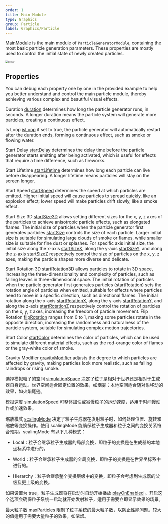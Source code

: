 ```yaml
---
order: 1
title: Main Module
type: Graphics
group: Particle
label: Graphics/Particle
---
```


[MainModule](/en/apis/core/MainModule) is the main module of `ParticleGeneratorModule`, containing the most basic particle generation parameters. These properties are mostly used to control the initial state of newly created particles.

<img src="https://mdn.alipayobjects.com/huamei_qbugvr/afts/img/A*JUjgTLfiz7kAAAAAAAAAAAAADtKFAQ/original" alt="avatar" style="zoom:50%;" />

## Properties

<playground src="particle-mainModule.ts"></playground>

You can debug each property one by one in the provided example to help you better understand and control the main particle module, thereby achieving various complex and beautiful visual effects.

Duration [duration](/en/apis/core/MainModule#duration) determines how long the particle generator runs, in seconds. A longer duration means the particle system will generate more particles, creating a continuous effect.

Is Loop [isLoop](/en/apis/core/MainModule#isLoop) if set to true, the particle generator will automatically restart after the duration ends, forming a continuous effect, such as smoke or flowing water.

Start Delay [startDelay](/en/apis/core/MainModule#startDelay) determines the delay time before the particle generator starts emitting after being activated, which is useful for effects that require a time difference, such as fireworks.

Start Lifetime [startLifetime](/en/apis/core/MainModule#startLifetime) determines how long each particle can live before disappearing. A longer lifetime means particles will stay on the screen longer.

Start Speed [startSpeed](/en/apis/core/MainModule#startSpeed) determines the speed at which particles are emitted. Higher initial speed will cause particles to spread quickly, like an explosion effect; lower speed will make particles drift slowly, like a smoke effect.

Start Size 3D [startSize3D](/en/apis/core/MainModule#startSize3D) allows setting different sizes for the x, y, z axes of the particles to achieve anisotropic particle effects, such as elongated flames. The initial size of particles when the particle generator first generates particles [startSize](/en/apis/core/MainModule#startSize) controls the size of each particle. Larger initial size is suitable for simulating large clouds of smoke or flames, while smaller size is suitable for fine dust or splashes. For specific axis initial size, the initial size along the x-axis [startSizeX](/en/apis/core/MainModule#startSizeX), along the y-axis [startSizeY](/en/apis/core/MainModule#startSizeY), and along the z-axis [startSizeZ](/en/apis/core/MainModule#startSizeZ) respectively control the size of particles on the x, y, z axes, making the particle shapes more diverse and delicate.

Start Rotation 3D [startRotation3D](/en/apis/core/MainModule#startRotation3D) allows particles to rotate in 3D space, increasing the three-dimensionality and complexity of particles, such as falling leaves in three-dimensional space. The initial rotation of particles when the particle generator first generates particles (startRotation) sets the rotation angle of particles when emitted, suitable for effects where particles need to move in a specific direction, such as directional flames. The initial rotation along the x-axis [startRotationX](/en/apis/core/MainModule#startRotationX), along the y-axis [startRotationY](/en/apis/core/MainModule#startRotationY), and along the z-axis [startRotationZ](/en/apis/core/MainModule#startRotationZ) respectively control the rotation of particles on the x, y, z axes, increasing the freedom of particle movement. Flip Rotation [flipRotation](/en/apis/core/MainModule#flipRotation) ranges from 0 to 1, making some particles rotate in the opposite direction, increasing the randomness and naturalness of the particle system, suitable for simulating complex motion trajectories.

Start Color [startColor](/en/apis/core/MainModule#startColor) determines the color of particles, which can be used to simulate different material effects, such as the red-orange color of flames or the gray-white color of smoke.

Gravity Modifier [gravityModifier](/en/apis/core/MainModule#gravityModifier) adjusts the degree to which particles are affected by gravity, making particles look more realistic, such as falling raindrops or rising smoke.

选择模拟粒子的空间 [simulationSpace](/en/apis/core/MainModule#simulationSpace) 决定了粒子是相对于世界还是相对于生成器自身运动。世界空间适合固定位置的效果，如烟雾；本地空间适合随对象移动的效果，如火焰尾迹。

模拟速度 [simulationSpeed](/en/apis/core/MainModule#simulationSpeed) 可整体加快或减慢粒子的运动速度，适用于时间慢动作或加速效果。

缩放模式 [scalingMode](/en/apis/core/MainModule#scalingMode) 决定了粒子生成器在发射粒子时，如何处理位置、旋转和缩放等变换操作。使用 scalingMode 能确保粒子生成器和粒子之间的变换关系符合预期。scalingMode 有以下几种模式：

- Local：粒子会继承粒子生成器的局部变换，即粒子的变换是在生成器的本地坐标系中进行的。

- World：粒子会继承粒子生成器的全局变换，即粒子的变换是在世界坐标系中进行的。

- Hierarchy：粒子会继承整个变换层级中的变换，即粒子会考虑到生成器的父级及更上级的变换。

如果设置为 true，粒子生成器将在启动时自动开始播放 [playOnEnabled](/en/apis/core/MainModule#playOnEnabled) 。开启这个选项会确保粒子系统一启动就开始发射粒子，适用于需要立即显示效果的场景。

最大粒子数 [maxParticles](/en/apis/core/MainModule#maxParticles) 限制了粒子系统的最大粒子数，以防止性能问题。较大的值适用于需要大量粒子的效果，如浓烟。
